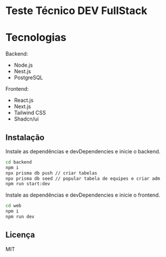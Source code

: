# Teste Técnico DEV FullStack

# Tecnologias
Backend:
- Node.js 
- Nest.js 
- PostgreSQL

Frontend:
- React.js
- Next.js
- Tailwind CSS
- Shadcn/ui

## Instalação

Instale as dependências e devDependencies e inicie o backend.

```sh
cd backend
npm i
npx prisma db push // criar tabelas
npx prisma db seed // popular tabela de equipes e criar adm
npm run start:dev
```

Instale as dependências e devDependencies e inicie o frontend.

```sh
cd web
npm i
npm run dev
```

## Licença

MIT

